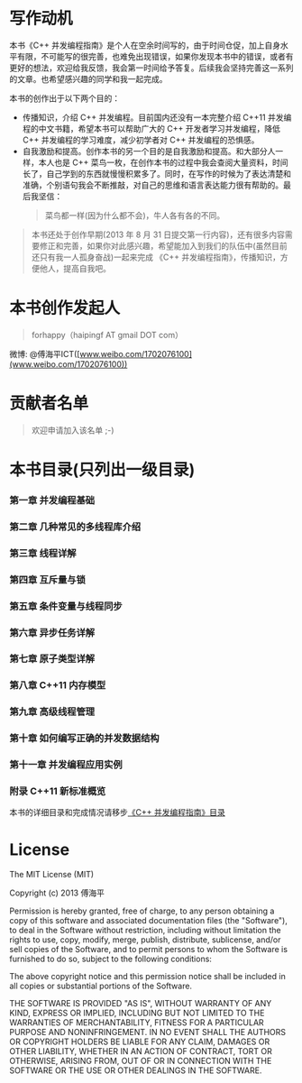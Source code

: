 ﻿# 写作动机 #

本书《C++ 并发编程指南》是个人在空余时间写的，由于时间仓促，加上自身水平有限，不可能写的很完善，也难免出现错误，如果你发现本书中的错误，或者有更好的想法，欢迎给我反馈，我会第一时间给予答复。后续我会坚持完善这一系列的文章。也希望感兴趣的同学和我一起完成。

本书的创作出于以下两个目的：

- 传播知识，介绍 C++ 并发编程。目前国内还没有一本完整介绍 C++11 并发编程的中文书籍，希望本书可以帮助广大的 C++ 开发者学习并发编程，降低 C++ 并发编程的学习难度，减少初学者对 C++ 并发编程的恐惧感。
- 自我激励和提高。创作本书的另一个目的是自我激励和提高。和大部分人一样，本人也是 C++ 菜鸟一枚，在创作本书的过程中我会查阅大量资料，时间长了，自己学到的东西就慢慢积累多了。同时，在写作的时候为了表达清楚和准确，个别语句我会不断推敲，对自己的思维和语言表达能力很有帮助的。最后我坚信：
    > 菜鸟都一样(因为什么都不会)，牛人各有各的不同。


> 本书还处于创作早期(2013 年 8 月 31 日提交第一行内容)，还有很多内容需要修正和完善，如果你对此感兴趣，希望能加入到我们的队伍中(虽然目前还只有我一人孤身奋战)一起来完成 《C++ 并发编程指南》，传播知识，方便他人，提高自我吧。


# 本书创作发起人 #

> forhappy（haipingf AT gmail DOT com）

微博: @傅海平ICT([www.weibo.com/1702076100](www.weibo.com/1702076100))


# 贡献者名单 #

> 欢迎申请加入该名单 ;-)

# 本书目录(只列出一级目录) #

### 第一章 并发编程基础 ###
### 第二章 几种常见的多线程库介绍 ###
### 第三章 线程详解  ###
### 第四章 互斥量与锁 ###
### 第五章 条件变量与线程同步 ###
### 第六章 异步任务详解 ###
### 第七章 原子类型详解  ###
### 第八章 C++11 内存模型 ###
### 第九章 高级线程管理 ###
### 第十章 如何编写正确的并发数据结构 ###
### 第十一章 并发编程应用实例 ###
### 附录 C++11 新标准概览 ###

本书的详细目录和完成情况请移步[《C++ 并发编程指南》目录](https://github.com/forhappy/A-Detailed-Cplusplus-Concurrency-Tutorial/blob/master/Table-of-contents.md)


# License #

The MIT License (MIT)

Copyright (c) 2013 傅海平

Permission is hereby granted, free of charge, to any person obtaining a copy of
this software and associated documentation files (the "Software"), to deal in
the Software without restriction, including without limitation the rights to
use, copy, modify, merge, publish, distribute, sublicense, and/or sell copies of
the Software, and to permit persons to whom the Software is furnished to do so,
subject to the following conditions:

The above copyright notice and this permission notice shall be included in all
copies or substantial portions of the Software.

THE SOFTWARE IS PROVIDED "AS IS", WITHOUT WARRANTY OF ANY KIND, EXPRESS OR
IMPLIED, INCLUDING BUT NOT LIMITED TO THE WARRANTIES OF MERCHANTABILITY, FITNESS
FOR A PARTICULAR PURPOSE AND NONINFRINGEMENT. IN NO EVENT SHALL THE AUTHORS OR
COPYRIGHT HOLDERS BE LIABLE FOR ANY CLAIM, DAMAGES OR OTHER LIABILITY, WHETHER
IN AN ACTION OF CONTRACT, TORT OR OTHERWISE, ARISING FROM, OUT OF OR IN
CONNECTION WITH THE SOFTWARE OR THE USE OR OTHER DEALINGS IN THE SOFTWARE.